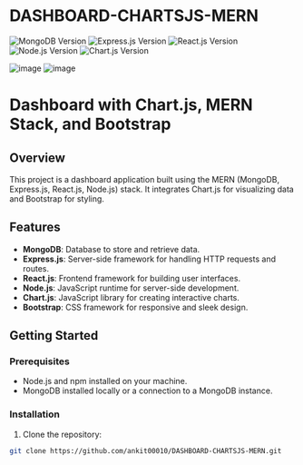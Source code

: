 # DASHBOARD-CHARTSJS-MERN
![MongoDB Version](https://img.shields.io/badge/MongoDB-v4.0%20or%20later-green)
![Express.js Version](https://img.shields.io/badge/Express.js-%5E4.17.1-blue)
![React.js Version](https://img.shields.io/badge/React.js-v17.0.2-blue)
![Node.js Version](https://img.shields.io/badge/Node.js-v14.0.0%20or%20later-green)
![Chart.js Version](https://img.shields.io/badge/Chart.js-v4.4.1-red)


![image](https://github.com/ankit00010/DASHBOARD-CHARTSJS-MERN/assets/111192702/4f9ed7e6-05f3-46f2-a3cc-e0945f326c5c)
![image](https://github.com/ankit00010/DASHBOARD-CHARTSJS-MERN/assets/111192702/154822ea-72a4-4251-93a5-046d6ed2bb21)


# Dashboard with Chart.js, MERN Stack, and Bootstrap

## Overview

This project is a dashboard application built using the MERN (MongoDB, Express.js, React.js, Node.js) stack. It integrates Chart.js for visualizing data and Bootstrap for styling.

## Features

- **MongoDB**: Database to store and retrieve data.
- **Express.js**: Server-side framework for handling HTTP requests and routes.
- **React.js**: Frontend framework for building user interfaces.
- **Node.js**: JavaScript runtime for server-side development.
- **Chart.js**: JavaScript library for creating interactive charts.
- **Bootstrap**: CSS framework for responsive and sleek design.

## Getting Started

### Prerequisites

- Node.js and npm installed on your machine.
- MongoDB installed locally or a connection to a MongoDB instance.

### Installation

1. Clone the repository:

```bash
git clone https://github.com/ankit00010/DASHBOARD-CHARTSJS-MERN.git





